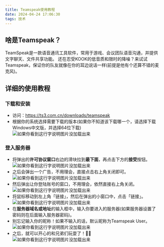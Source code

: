 ```yaml
---
title: Teamspeak使用教程
date: 2024-04-24 17:06:30
tags: 技术
---
```

## 啥是Teamspeak？
TeamSpeak是一款语音通讯工具软件，常用于游戏、会议团队语音沟通，并提供文字聊天、文件共享功能。
还在忍受KOOK的低音质和限时的降噪？来试试Teamspeak，保证你的队友就像在你的耳边说话一样(前提是他有个还算不错的麦克风)。
## 详细的使用教程
### 下载和安装
- 访问：https://ts3.com.cn/downloads/teamspeak 
- 根据你的系统选择需要下载的版本(如果你不知道该下载哪一个，请选择下载Windows中文版，并选择64位下载)
![如果你看到这行字说明图片没加载出来](/images/t1.PNG)
### 登入服务器
- 将弹出的**许可协议窗口**右边的滑块拉到**最下面**，再点击下方的**接受**按钮。
![如果你看到这行字说明图片没加载出来](/images/t2.PNG)
- 之后会弹出一个广告，不用理会，直接点击右上角关闭即可。
![如果你看到这行字说明图片没加载出来](/images/t3.PNG)
- 然后弹出让你登陆账号的窗口，不用理会，依然直接右上角关闭。
![如果你看到这行字说明图片没加载出来](/images/t4.PNG)
- 将鼠标移动到左上角「链接」，然后在弹出的小窗口中，点击「链接」。
![如果你看到这行字说明图片没加载出来](/images/t5.PNG)
- 在**服务器域名或地址**的输入框中，输入你要进入的服务器(如果服务器设置了密码则在后面输入服务器密码)。
- 别忘记输入你的昵称！如果不输入的话，默认昵称为Teamspeak User。
![如果你看到这行字说明图片没加载出来](/images/t6.PNG)
- 之后，就可以开心的和兄弟们玩耍了！🥰🤪
![如果你看到这行字说明图片没加载出来](/images/t7.PNG)